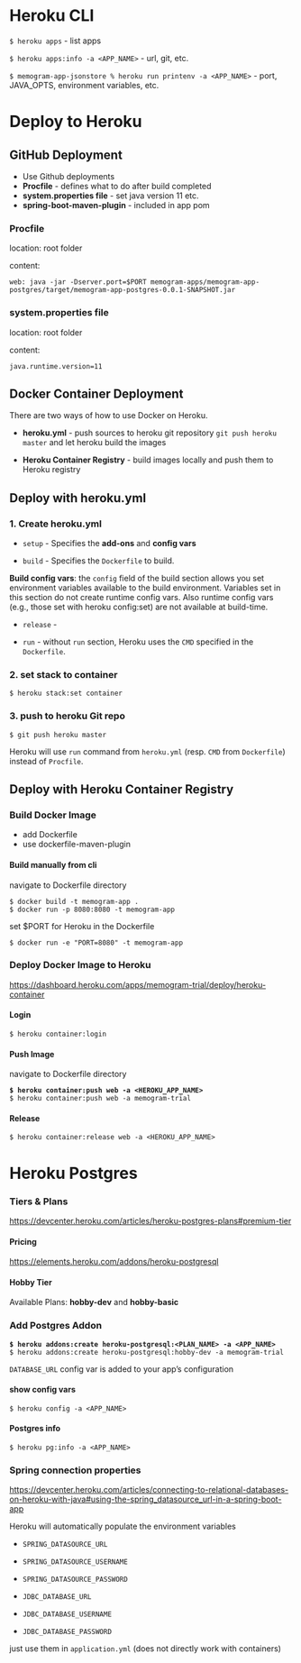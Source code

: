 # Heroku CLI
`$ heroku apps` - list apps

`$ heroku apps:info -a <APP_NAME>` - url, git, etc.

`$ memogram-app-jsonstore % heroku run printenv -a <APP_NAME>` - port, JAVA_OPTS,
environment variables, etc.

# Deploy to Heroku

## GitHub Deployment
- Use Github deployments
- **Procfile** - defines what to do after build completed
- **system.properties file** - set java version 11 etc.
- **spring-boot-maven-plugin** - included in app pom

### Procfile
location: root folder

content:
```text
web: java -jar -Dserver.port=$PORT memogram-apps/memogram-app-postgres/target/memogram-app-postgres-0.0.1-SNAPSHOT.jar
```

### system.properties file
location: root folder

content:
```text
java.runtime.version=11
```

## Docker Container Deployment
There are two ways of how to use Docker on Heroku. 

- **heroku.yml** - push sources to heroku git repository 
`git push heroku master` and let heroku build the images

- **Heroku Container Registry** - build images locally and push them
to Heroku registry


## Deploy with heroku.yml

### 1. Create heroku.yml
- `setup` - Specifies the **add-ons** and **config vars**

- `build` - Specifies the `Dockerfile` to build. 

**Build config vars**: the `config` field of the build section allows 
you set environment variables available to the build environment. 
Variables set in this section do not create runtime config vars. 
Also runtime config vars (e.g., those set with heroku config:set) are 
not available at build-time.

- `release` - 

- `run` - without `run` section, Heroku uses the `CMD` specified in 
the `Dockerfile`.

### 2. set stack to container
`$ heroku stack:set container`

### 3. push to heroku Git repo
`$ git push heroku master`

Heroku will use `run` command from `heroku.yml` (resp. 
`CMD` from `Dockerfile`) instead of `Procfile`.



## Deploy with Heroku Container Registry

### Build Docker Image
- add Dockerfile
- use dockerfile-maven-plugin

#### Build manually from cli
navigate to Dockerfile directory

`$ docker build -t memogram-app .`  
`$ docker run -p 8080:8080 -t memogram-app`

set $PORT for Heroku in the Dockerfile

`$ docker run -e "PORT=8080" -t memogram-app`

### Deploy Docker Image to Heroku
https://dashboard.heroku.com/apps/memogram-trial/deploy/heroku-container

#### Login
`$ heroku container:login`

#### Push Image
navigate to Dockerfile directory

**`$ heroku container:push web -a <HEROKU_APP_NAME>`**  
`$ heroku container:push web -a memogram-trial`

#### Release
`$ heroku container:release web -a <HEROKU_APP_NAME>`




# Heroku Postgres

### Tiers & Plans
https://devcenter.heroku.com/articles/heroku-postgres-plans#premium-tier

#### Pricing
https://elements.heroku.com/addons/heroku-postgresql

#### Hobby Tier
Available Plans: **hobby-dev** and **hobby-basic**

### Add Postgres Addon
**`$ heroku addons:create heroku-postgresql:<PLAN_NAME> -a <APP_NAME>`**  
`$ heroku addons:create heroku-postgresql:hobby-dev -a memogram-trial`

`DATABASE_URL` config var is added to your app’s configuration

#### show config vars
`$ heroku config -a <APP_NAME>`

#### Postgres info
`$ heroku pg:info -a <APP_NAME>`

### Spring connection properties
https://devcenter.heroku.com/articles/connecting-to-relational-databases-on-heroku-with-java#using-the-spring_datasource_url-in-a-spring-boot-app

Heroku will automatically populate the environment variables 
- `SPRING_DATASOURCE_URL`
- `SPRING_DATASOURCE_USERNAME`
- `SPRING_DATASOURCE_PASSWORD`

- `JDBC_DATABASE_URL`
- `JDBC_DATABASE_USERNAME`
- `JDBC_DATABASE_PASSWORD`

just use them in `application.yml` (does not directly work with containers)

